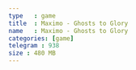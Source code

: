 ```yaml
---
type   : game
title  : Maximo - Ghosts to Glory
name   : Maximo - Ghosts to Glory
categories: [game]
telegram : 938
size : 480 MB
---
```



